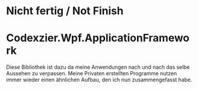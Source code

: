 # Nicht fertig / Not Finish

# Codexzier.Wpf.ApplicationFramework
Diese Bibliothek ist dazu da meine Anwendungen nach und nach das selbe Aussehen zu verpassen. Meine Privaten erstellten Programme nutzen immer wieder einen ähnlichen Aufbau, den ich nun zusammengefasst habe.
